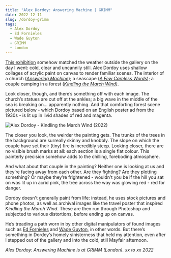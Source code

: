 ```yaml
---
title: "Alex Dordoy: Answering Machine | GRIMM"
date: 2022-12-11
slug: /dordoy-grimm
tags:
  - Alex Dordoy
  - Ed Fornieles
  - Wade Guyton
  - GRIMM
  - London
---
```


[This exhibition](https://grimmgallery.com/exhibitions/236-alex-dordoy-answering-machine/) somehow matched the weather outside the gallery on the day I went: cold, clear and uncannily still. Alex Dordoy uses shallow collages of acrylic paint on canvas to render familiar scenes. The interior of a church (*[Answering Machine](https://grimmgallery.com/exhibitions/236/works/artworks-23265-alex-dordoy-answering-machine-2022/)*); a seascape (*[A Few Careless Words](https://grimmgallery.com/exhibitions/236/works/artworks-23261-alex-dordoy-a-few-careless-words-2022/)*); a couple camping in a forest (*[Kindling the March Wind](https://grimmgallery.com/exhibitions/236/works/artworks-23264-alex-dordoy-kindling-the-march-wind-2022/))*.

Look closer, though, and there’s something off with each image. The church’s statues are cut off at the ankles; a big wave in the middle of the sea is breaking on… apparently nothing. And that comforting forest scene pictured below - which Dordoy based on an English poster ad from the 1930s - is lit up in livid shades of red and magenta.

![Alex Dordoy - Kindling the March Wind (2022)](/grimm-dordoy-1.jpeg)

The closer you look, the weirder the painting gets. The trunks of the trees in the background are surreally skinny and knobbly. The slope on which the couple have set their (tiny) fire is incredibly steep. Looking closer, there are no visible brush marks at all: each section is a single flat colour. This painterly precision somehow adds to the chilling, foreboding atmosphere.

And what about that couple in the painting? Neither one is looking at us and they’re facing away from each other. Are they fighting? Are they plotting something? Or maybe they’re frightened - wouldn’t you be if the hill you sat on was lit up in acrid pink, the tree across the way was glowing red - red for danger.

Dordoy doesn't generally paint from life: instead, he uses stock pictures and phone photos, as well as archival images like the travel poster that inspired *Kindling the March Wind*. These are then run through Photoshop and subjected to various distortions, before ending up on canvas.

He’s treading a path worn in by other digital manipulators of found images such as [Ed Fornieles](/fornieles-carlos) and [Wade Guyton](/guyton-moma), in other words. But there’s something in Dordoy’s homely sinisterness that held my attention, even after I stepped out of the gallery and into the cold, still Mayfair afternoon.

*Alex Dordoy: Answering Machine is at GRIMM (London). xx to xx 2022*
